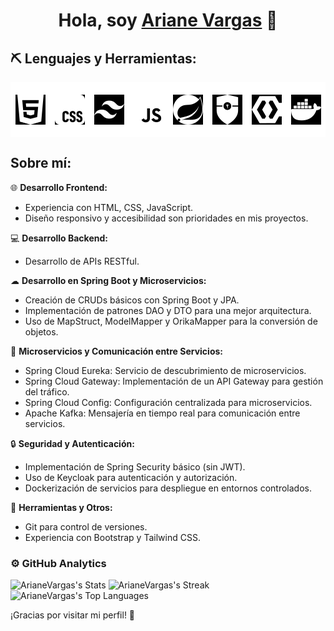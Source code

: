 <div align="center">
<h1 align="center">Hola, soy <a href="">Ariane Vargas</a> 👋</h1>
</div>

## ⛏ Lenguajes y Herramientas:

<div style="display: flex; justify-content: center; align-items: center; background-color: white; padding: 20px; gap: 15px;">
    <img src="img/html5.svg" alt="HTML5 Logo" width="60" style="filter: invert(1);">
    <img src="img/css.svg" alt="CSS3 Logo" width="60" style="filter: invert(1);">
    <img src="img/tailwindcss.svg" alt="Tailwind CSS Logo" width="60" style="filter: invert(1);">
    <img src="img/javascript.svg" alt="JavaScript Logo" width="60" style="filter: invert(1);">
    <img src="img/spring.svg" alt="Spring Framework Logo" width="60" style="filter: invert(1);">
    <img src="img/springsecurity.svg" alt="Spring Security Logo" width="60" style="filter: invert(1);">
    <img src="img/keycloak.svg" alt="Keycloak Logo" width="60" style="filter: invert(1);">
    <img src="img/docker.svg" alt="Docker Logo" width="60" style="filter: invert(1);">
</div>


## Sobre mí:

 🌐 **Desarrollo Frontend:**
 - Experiencia con HTML, CSS, JavaScript.
 - Diseño responsivo y accesibilidad son prioridades en mis proyectos.

💻 **Desarrollo Backend:**
- Desarrollo de APIs RESTful.

☁ **Desarrollo en Spring Boot y Microservicios:**
- Creación de CRUDs básicos con Spring Boot y JPA.
- Implementación de patrones DAO y DTO para una mejor arquitectura.
- Uso de MapStruct, ModelMapper y OrikaMapper para la conversión de objetos.

🔗 **Microservicios y Comunicación entre Servicios:**
- Spring Cloud Eureka: Servicio de descubrimiento de microservicios.
- Spring Cloud Gateway: Implementación de un API Gateway para gestión del tráfico.
- Spring Cloud Config: Configuración centralizada para microservicios.
- Apache Kafka: Mensajería en tiempo real para comunicación entre servicios.

🔒 **Seguridad y Autenticación:**
- Implementación de Spring Security básico (sin JWT).
- Uso de Keycloak para autenticación y autorización.
- Dockerización de servicios para despliegue en entornos controlados.

🚀 **Herramientas y Otros:**
- Git para control de versiones.
- Experiencia con Bootstrap y Tailwind CSS.
    

### ⚙️ GitHub Analytics

![ArianeVargas's Stats](https://github-readme-stats.vercel.app/api?username=ArianeVargas&theme=dark&show_icons=true&hide_border=true&count_private=true)
![ArianeVargas's Streak](https://github-readme-streak-stats.herokuapp.com/?user=ArianeVargas&theme=dark&hide_border=true)
![ArianeVargas's Top Languages](https://github-readme-stats.vercel.app/api/top-langs/?username=ArianeVargas&theme=dark&show_icons=true&hide_border=true&layout=compact)

¡Gracias por visitar mi perfil! 🚀
